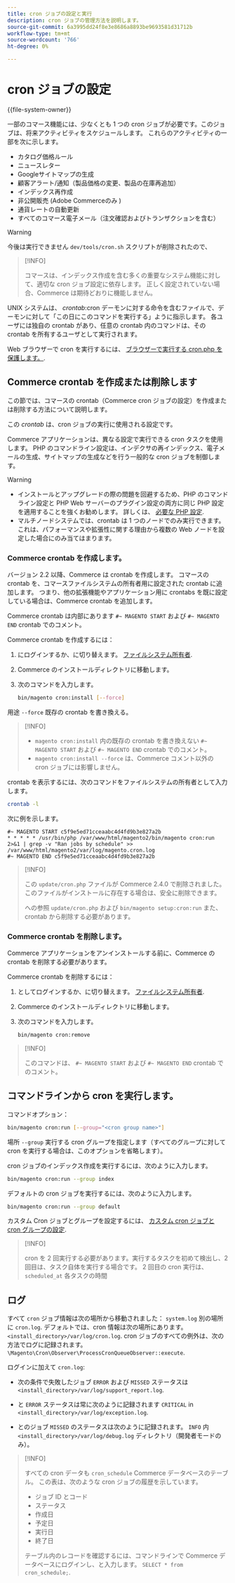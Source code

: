 ```yaml
---
title: cron ジョブの設定と実行
description: cron ジョブの管理方法を説明します。
source-git-commit: 6a3995dd24f8e3e8686a8893be9693581d31712b
workflow-type: tm+mt
source-wordcount: '766'
ht-degree: 0%

---
```



# cron ジョブの設定

{{file-system-owner}}

一部のコマース機能には、少なくとも 1 つの cron ジョブが必要です。このジョブは、将来アクティビティをスケジュールします。 これらのアクティビティの一部を次に示します。

- カタログ価格ルール
- ニュースレター
- Googleサイトマップの生成
- 顧客アラート/通知（製品価格の変更、製品の在庫再追加）
- インデックス再作成
- 非公開販売 (Adobe Commerceのみ )
- 通貨レートの自動更新
- すべてのコマース電子メール（注文確認およびトランザクションを含む）

>[!WARNING]
>
>今後は実行できません `dev/tools/cron.sh` スクリプトが削除されたので、

>[!INFO]
>
>コマースは、インデックス作成を含む多くの重要なシステム機能に対して、適切な cron ジョブ設定に依存します。 正しく設定されていない場合、Commerce は期待どおりに機能しません。

UNIX システムは、 _crontab_:cron デーモンに対する命令を含むファイルで、デーモンに対して「この日にこのコマンドを実行する」ように指示します。 各ユーザには独自の crontab があり、任意の crontab 内のコマンドは、その crontab を所有するユーザとして実行されます。

Web ブラウザーで cron を実行するには、 [ブラウザーで実行する cron.php を保護します。](../security/secure-cron-php.md).

## Commerce crontab を作成または削除します

この節では、コマースの crontab（Commerce cron ジョブの設定）を作成または削除する方法について説明します。

この _crontab_ は、cron ジョブの実行に使用される設定です。

Commerce アプリケーションは、異なる設定で実行できる cron タスクを使用します。 PHP のコマンドライン設定は、インデクサの再インデックス、電子メールの生成、サイトマップの生成などを行う一般的な cron ジョブを制御します。

>[!WARNING]
>
>- インストールとアップグレードの際の問題を回避するため、PHP のコマンドライン設定と PHP Web サーバーのプラグイン設定の両方に同じ PHP 設定を適用することを強くお勧めします。 詳しくは、 [必要な PHP 設定](https://devdocs.magento.com/guides/v2.4/install-gde/prereq/php-settings.html).
>- マルチノードシステムでは、crontab は 1 つのノードでのみ実行できます。 これは、パフォーマンスや拡張性に関する理由から複数の Web ノードを設定した場合にのみ当てはまります。


### Commerce crontab を作成します。

バージョン 2.2 以降、Commerce は crontab を作成します。 コマースの crontab を、コマースファイルシステムの所有者用に設定された crontab に追加します。 つまり、他の拡張機能やアプリケーション用に crontabs を既に設定している場合は、Commerce crontab を追加します。

Commerce crontab は内部にあります `#~ MAGENTO START` および `#~ MAGENTO END` crontab でのコメント。

Commerce crontab を作成するには：

1. にログインするか、に切り替えます。 [ファイルシステム所有者](https://devdocs.magento.com/guides/v2.4/install-gde/prereq/file-sys-perms-over.html).
1. Commerce のインストールディレクトリに移動します。
1. 次のコマンドを入力します。

   ```bash
   bin/magento cron:install [--force]
   ```

用途 `--force` 既存の crontab を書き換える。

>[!INFO]
>
>- `magento cron:install` 内の既存の crontab を書き換えない `#~ MAGENTO START` および `#~ MAGENTO END` crontab でのコメント。
>- `magento cron:install --force` は、Commerce コメント以外の cron ジョブには影響しません。


crontab を表示するには、次のコマンドをファイルシステムの所有者として入力します。

```bash
crontab -l
```

次に例を示します。

```terminal
#~ MAGENTO START c5f9e5ed71cceaabc4d4fd9b3e827a2b
* * * * * /usr/bin/php /var/www/html/magento2/bin/magento cron:run 2>&1 | grep -v "Ran jobs by schedule" >> /var/www/html/magento2/var/log/magento.cron.log
#~ MAGENTO END c5f9e5ed71cceaabc4d4fd9b3e827a2b
```

>[!INFO]
>
>この `update/cron.php` ファイルが Commerce 2.4.0 で削除されました。このファイルがインストールに存在する場合は、安全に削除できます。
>
>への参照 `update/cron.php` および `bin/magento setup:cron:run` また、crontab から削除する必要があります。

### Commerce crontab を削除します。

Commerce アプリケーションをアンインストールする前に、Commerce の crontab を削除する必要があります。

Commerce crontab を削除するには：

1. としてログインするか、に切り替えます。 [ファイルシステム所有者](https://devdocs.magento.com/guides/v2.4/install-gde/prereq/file-sys-perms-over.html).
1. Commerce のインストールディレクトリに移動します。
1. 次のコマンドを入力します。

   ```bash
   bin/magento cron:remove
   ```

>[!INFO]
>
>このコマンドは、 `#~ MAGENTO START` および `#~ MAGENTO END` crontab でのコメント。

## コマンドラインから cron を実行します。

コマンドオプション：

```bash
bin/magento cron:run [--group="<cron group name>"]
```

場所 `--group` 実行する cron グループを指定します（すべてのグループに対して cron を実行する場合は、このオプションを省略します）。

cron ジョブのインデックス作成を実行するには、次のように入力します。

```bash
bin/magento cron:run --group index
```

デフォルトの cron ジョブを実行するには、次のように入力します。

```bash
bin/magento cron:run --group default
```

カスタム Cron ジョブとグループを設定するには、 [カスタム cron ジョブと cron グループの設定](../cron/custom-cron.md).

>[!INFO]
>
>cron を 2 回実行する必要があります。実行するタスクを初めて検出し、2 回目は、タスク自体を実行する場合です。 2 回目の cron 実行は、 `scheduled_at` 各タスクの時間

## ログ

すべて `cron` ジョブ情報は次の場所から移動されました： `system.log` 別の場所に `cron.log`.
デフォルトでは、cron 情報は次の場所にあります。 `<install_directory>/var/log/cron.log`.
cron ジョブのすべての例外は、次の方法でログに記録されます。 `\Magento\Cron\Observer\ProcessCronQueueObserver::execute`.

ログインに加えて `cron.log`:

- 次の条件で失敗したジョブ `ERROR` および `MISSED` ステータスは `<install_directory>/var/log/support_report.log`.

- と `ERROR` ステータスは常に次のように記録されます `CRITICAL` in `<install_directory>/var/log/exception.log`.

- とのジョブ `MISSED` のステータスは次のように記録されます。 `INFO` 内 `<install_directory>/var/log/debug.log` ディレクトリ（開発者モードのみ）。

>[!INFO]
>
>すべての cron データも `cron_schedule` Commerce データベースのテーブル。 この表は、次のような cron ジョブの履歴を示しています。
>
>- ジョブ ID とコード
>- ステータス
>- 作成日
>- 予定日
>- 実行日
>- 終了日
>
>テーブル内のレコードを確認するには、コマンドラインで Commerce データベースにログインし、と入力します。 `SELECT * from cron_schedule;`.
